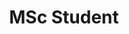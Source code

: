 ---
layout: member
title: MSc Student
position: MSc Student
handle: 
github: 
image: 
alumni: true
---